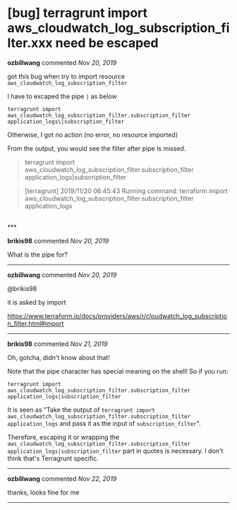 # [bug] terragrunt import aws_cloudwatch_log_subscription_filter.xxx need be escaped 

**ozbillwang** commented *Nov 20, 2019*

got this bug when try to import resource `aws_cloudwatch_log_subscription_filter`

I have to excaped the pipe `|` as below
```
terragrunt import aws_cloudwatch_log_subscription_filter.subscription_filter application_logs\|subscription_filter
```
Otherwise, I got no action (no error, no resource imported)

From the output, you would see the filter after pipe is missed. 

>terragrunt import aws_cloudwatch_log_subscription_filter.subscription_filter application_logs|subscription_filter

>[terragrunt] 2019/11/20 06:45:43 Running command: terraform import aws_cloudwatch_log_subscription_filter.subscription_filter application_logs



<br />
***


**brikis98** commented *Nov 20, 2019*

What is the pipe for?
***

**ozbillwang** commented *Nov 20, 2019*

@brikis98 

it is asked by import

https://www.terraform.io/docs/providers/aws/r/cloudwatch_log_subscription_filter.html#import


***

**brikis98** commented *Nov 21, 2019*

Oh, gotcha, didn't know about that!

Note that the pipe character has special meaning on the shell! So if you run:

```
terragrunt import aws_cloudwatch_log_subscription_filter.subscription_filter application_logs|subscription_filter
```

It is seen as "Take the output of `terragrunt import aws_cloudwatch_log_subscription_filter.subscription_filter application_logs` and pass it as the input of `subscription_filter`". 

Therefore, escaping it or wrapping the `aws_cloudwatch_log_subscription_filter.subscription_filter application_logs|subscription_filter` part in quotes is necessary. I don't think that's Terragrunt specific.
***

**ozbillwang** commented *Nov 22, 2019*

thanks, looks fine for me
***

